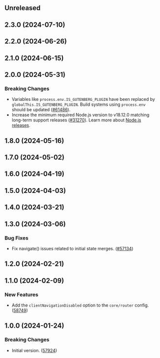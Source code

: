 <!-- Learn how to maintain this file at https://github.com/WordPress/gutenberg/tree/HEAD/packages#maintaining-changelogs. -->

## Unreleased

## 2.3.0 (2024-07-10)

## 2.2.0 (2024-06-26)

## 2.1.0 (2024-06-15)

## 2.0.0 (2024-05-31)

### Breaking Changes

-   Variables like `process.env.IS_GUTENBERG_PLUGIN` have been replaced by `globalThis.IS_GUTENBERG_PLUGIN`. Build systems using `process.env` should be updated ([#61486](https://github.com/WordPress/gutenberg/pull/61486)).
-   Increase the minimum required Node.js version to v18.12.0 matching long-term support releases ([#31270](https://github.com/WordPress/gutenberg/pull/61930)). Learn more about [Node.js releases](https://nodejs.org/en/about/previous-releases).

## 1.8.0 (2024-05-16)

## 1.7.0 (2024-05-02)

## 1.6.0 (2024-04-19)

## 1.5.0 (2024-04-03)

## 1.4.0 (2024-03-21)

## 1.3.0 (2024-03-06)

### Bug Fixes

-   Fix navigate() issues related to initial state merges. ([#57134](https://github.com/WordPress/gutenberg/pull/57134))

## 1.2.0 (2024-02-21)

## 1.1.0 (2024-02-09)

### New Features

-   Add the `clientNavigationDisabled` option to the `core/router` config. ([58749](https://github.com/WordPress/gutenberg/pull/58749))

## 1.0.0 (2024-01-24)

### Breaking Changes

-   Initial version. ([57924](https://github.com/WordPress/gutenberg/pull/57924))
